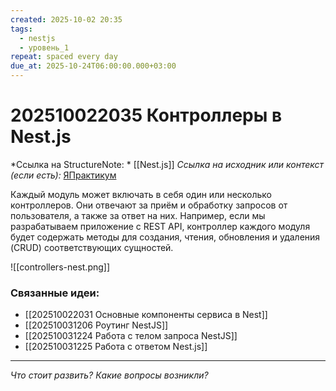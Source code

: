 ```yaml
---
created: 2025-10-02 20:35
tags:
  - nestjs
  - уровень_1
repeat: spaced every day
due_at: 2025-10-24T06:00:00.000+03:00
---
```

# 202510022035 Контроллеры в Nest.js

*Ссылка на StructureNote: *  [[Nest.js]] 
*Ссылка на исходник или контекст (если есть):* [ЯПрактикум](https://practicum.yandex.ru/learn/backend-nodejs/courses/a4214ab0-2146-4152-b90e-651bf4c7ca5e/sprints/564244/topics/1df920a3-5c6a-4fcd-884c-0f66136c2b56/lessons/0fa76aa4-6dec-490f-9466-78a5fe72e7bd/)

Каждый модуль может включать в себя один или несколько контроллеров. Они отвечают за приём и обработку запросов от пользователя, а также за ответ на них. Например, если мы разрабатываем приложение с REST API, контроллер каждого модуля будет содержать методы для создания, чтения, обновления и удаления (CRUD) соответствующих сущностей.

![[controllers-nest.png]]

### Связанные идеи:

* [[202510022031 Основные компоненты сервиса в Nest]]
* [[202510031206 Роутинг NestJS]]
* [[202510031224 Работа с телом запроса NestJS]]
* [[202510031225 Работа с ответом Nest.js]]

---

*Что стоит развить? Какие вопросы возникли?*
